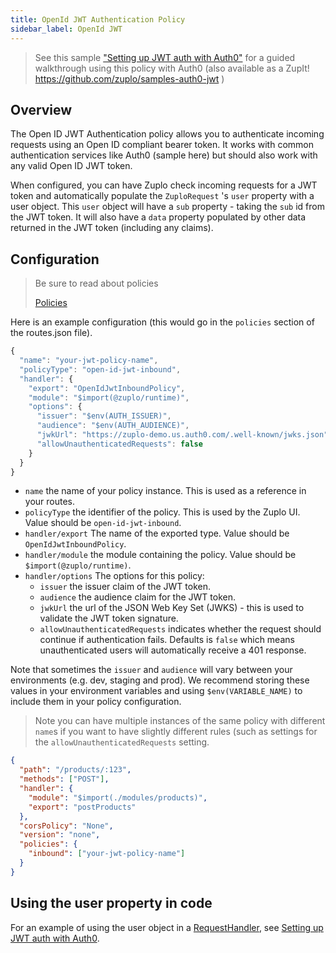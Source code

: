 ```yaml
---
title: OpenId JWT Authentication Policy
sidebar_label: OpenId JWT
---
```


> See this sample
> ["Setting up JWT auth with Auth0"](/docs/guides/setup-jwt-auth-with-auth0) for
> a guided walkthrough using this policy with Auth0 (also available as a ZupIt!
> https://github.com/zuplo/samples-auth0-jwt )

## Overview

The Open ID JWT Authentication policy allows you to authenticate incoming
requests using an Open ID compliant bearer token. It works with common
authentication services like Auth0 (sample here) but should also work with any
valid Open ID JWT token.

When configured, you can have Zuplo check incoming requests for a JWT token and
automatically populate the `ZuploRequest` 's `user` property with a user object.
This `user` object will have a `sub` property - taking the `sub` id from the JWT
token. It will also have a `data` property populated by other data returned in
the JWT token (including any claims).

## Configuration

> Be sure to read about policies
>
> [Policies](/policies)

Here is an example configuration (this would go in the `policies` section of the
routes.json file).

```ts
{
  "name": "your-jwt-policy-name",
  "policyType": "open-id-jwt-inbound",
  "handler": {
    "export": "OpenIdJwtInboundPolicy",
    "module": "$import(@zuplo/runtime)",
    "options": {
      "issuer": "$env(AUTH_ISSUER)",
      "audience": "$env(AUTH_AUDIENCE)",
      "jwkUrl": "https://zuplo-demo.us.auth0.com/.well-known/jwks.json",
      "allowUnauthenticatedRequests": false
    }
  }
}
```

- `name` the name of your policy instance. This is used as a reference in your
  routes.
- `policyType` the identifier of the policy. This is used by the Zuplo UI. Value
  should be `open-id-jwt-inbound`.
- `handler/export` The name of the exported type. Value should be
  `OpenIdJwtInboundPolicy`.
- `handler/module` the module containing the policy. Value should be
  `$import(@zuplo/runtime)`.
- `handler/options` The options for this policy:
  - `issuer` the issuer claim of the JWT token.
  - `audience` the audience claim for the JWT token.
  - `jwkUrl` the url of the JSON Web Key Set (JWKS) - this is used to validate
    the JWT token signature.
  - `allowUnauthenticatedRequests` indicates whether the request should continue
    if authentication fails. Defaults is `false` which means unauthenticated
    users will automatically receive a 401 response.

Note that sometimes the `issuer` and `audience` will vary between your
environments (e.g. dev, staging and prod). We recommend storing these values in
your environment variables and using `$env(VARIABLE_NAME)` to include them in
your policy configuration.

> Note you can have multiple instances of the same policy with different `name`s
> if you want to have slightly different rules (such as settings for the
> `allowUnauthenticatedRequests` setting.

```json
{
  "path": "/products/:123",
  "methods": ["POST"],
  "handler": {
    "module": "$import(./modules/products)",
    "export": "postProducts"
  },
  "corsPolicy": "None",
  "version": "none",
  "policies": {
    "inbound": ["your-jwt-policy-name"]
  }
}
```

## Using the user property in code

For an example of using the user object in a
[RequestHandler](/docs/runtime/zuplo-request), see
[Setting up JWT auth with Auth0](/docs/guides/setup-jwt-auth-with-auth0).
